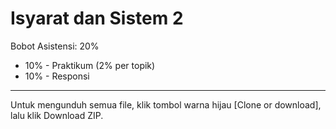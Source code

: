 Isyarat dan Sistem 2
====================
Bobot Asistensi: 20%
* 10% - Praktikum (2% per topik)
* 10% - Responsi
----
Untuk mengunduh semua file, klik tombol warna hijau [Clone or download], lalu klik Download ZIP.
